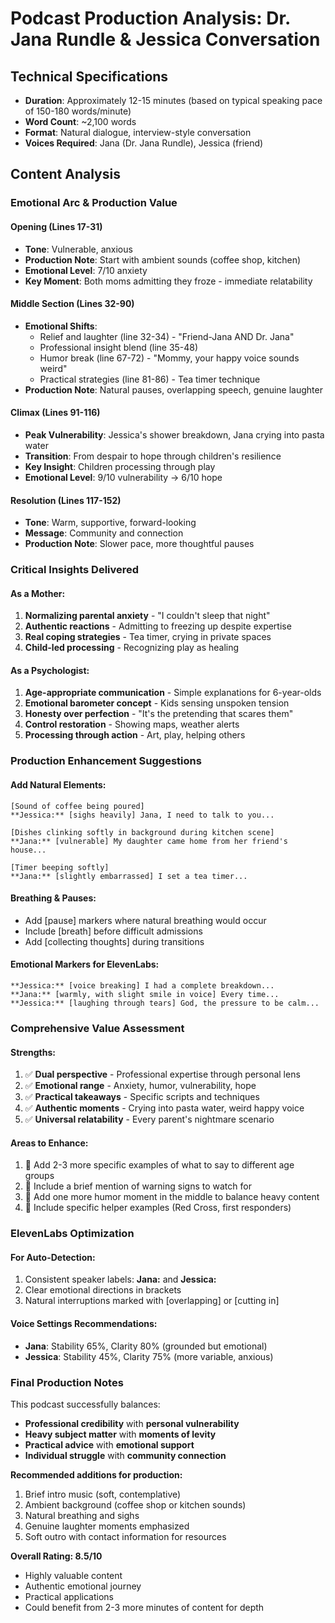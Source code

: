 # Podcast Production Analysis: Dr. Jana Rundle & Jessica Conversation

## Technical Specifications
- **Duration**: Approximately 12-15 minutes (based on typical speaking pace of 150-180 words/minute)
- **Word Count**: ~2,100 words
- **Format**: Natural dialogue, interview-style conversation
- **Voices Required**: Jana (Dr. Jana Rundle), Jessica (friend)

## Content Analysis

### Emotional Arc & Production Value

#### **Opening (Lines 17-31)**
- **Tone**: Vulnerable, anxious
- **Production Note**: Start with ambient sounds (coffee shop, kitchen)
- **Emotional Level**: 7/10 anxiety
- **Key Moment**: Both moms admitting they froze - immediate relatability

#### **Middle Section (Lines 32-90)**
- **Emotional Shifts**:
  - Relief and laughter (line 32-34) - "Friend-Jana AND Dr. Jana"
  - Professional insight blend (line 35-48)
  - Humor break (line 67-72) - "Mommy, your happy voice sounds weird"
  - Practical strategies (line 81-86) - Tea timer technique
- **Production Note**: Natural pauses, overlapping speech, genuine laughter

#### **Climax (Lines 91-116)**
- **Peak Vulnerability**: Jessica's shower breakdown, Jana crying into pasta water
- **Transition**: From despair to hope through children's resilience
- **Key Insight**: Children processing through play
- **Emotional Level**: 9/10 vulnerability → 6/10 hope

#### **Resolution (Lines 117-152)**
- **Tone**: Warm, supportive, forward-looking
- **Message**: Community and connection
- **Production Note**: Slower pace, more thoughtful pauses

### Critical Insights Delivered

#### As a Mother:
1. **Normalizing parental anxiety** - "I couldn't sleep that night"
2. **Authentic reactions** - Admitting to freezing up despite expertise
3. **Real coping strategies** - Tea timer, crying in private spaces
4. **Child-led processing** - Recognizing play as healing

#### As a Psychologist:
1. **Age-appropriate communication** - Simple explanations for 6-year-olds
2. **Emotional barometer concept** - Kids sensing unspoken tension
3. **Honesty over perfection** - "It's the pretending that scares them"
4. **Control restoration** - Showing maps, weather alerts
5. **Processing through action** - Art, play, helping others

### Production Enhancement Suggestions

#### **Add Natural Elements:**
```
[Sound of coffee being poured]
**Jessica:** [sighs heavily] Jana, I need to talk to you...

[Dishes clinking softly in background during kitchen scene]
**Jana:** [vulnerable] My daughter came home from her friend's house...

[Timer beeping softly]
**Jana:** [slightly embarrassed] I set a tea timer...
```

#### **Breathing & Pauses:**
- Add [pause] markers where natural breathing would occur
- Include [breath] before difficult admissions
- Add [collecting thoughts] during transitions

#### **Emotional Markers for ElevenLabs:**
```
**Jessica:** [voice breaking] I had a complete breakdown...
**Jana:** [warmly, with slight smile in voice] Every time...
**Jessica:** [laughing through tears] God, the pressure to be calm...
```

### Comprehensive Value Assessment

#### **Strengths:**
1. ✅ **Dual perspective** - Professional expertise through personal lens
2. ✅ **Emotional range** - Anxiety, humor, vulnerability, hope
3. ✅ **Practical takeaways** - Specific scripts and techniques
4. ✅ **Authentic moments** - Crying into pasta water, weird happy voice
5. ✅ **Universal relatability** - Every parent's nightmare scenario

#### **Areas to Enhance:**
1. 🔧 Add 2-3 more specific examples of what to say to different age groups
2. 🔧 Include a brief mention of warning signs to watch for
3. 🔧 Add one more humor moment in the middle to balance heavy content
4. 🔧 Include specific helper examples (Red Cross, first responders)

### ElevenLabs Optimization

#### **For Auto-Detection:**
1. Consistent speaker labels: **Jana:** and **Jessica:**
2. Clear emotional directions in brackets
3. Natural interruptions marked with [overlapping] or [cutting in]

#### **Voice Settings Recommendations:**
- **Jana**: Stability 65%, Clarity 80% (grounded but emotional)
- **Jessica**: Stability 45%, Clarity 75% (more variable, anxious)

### Final Production Notes

This podcast successfully balances:
- **Professional credibility** with **personal vulnerability**
- **Heavy subject matter** with **moments of levity**
- **Practical advice** with **emotional support**
- **Individual struggle** with **community connection**

**Recommended additions for production:**
1. Brief intro music (soft, contemplative)
2. Ambient background (coffee shop or kitchen sounds)
3. Natural breathing and sighs
4. Genuine laughter moments emphasized
5. Soft outro with contact information for resources

**Overall Rating: 8.5/10**
- Highly valuable content
- Authentic emotional journey
- Practical applications
- Could benefit from 2-3 more minutes of content for depth